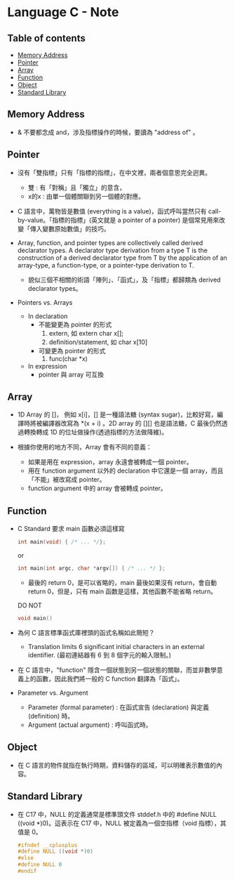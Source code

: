 <!-- omit in toc -->
# Language C - Note

<!-- omit in toc -->
## Table of contents

- [Memory Address](#memory-address)
- [Pointer](#pointer)
- [Array](#array)
- [Function](#function)
- [Object](#object)
- [Standard Library](#standard-library)

## Memory Address

- & 不要都念成 and，涉及指標操作的時候，要讀為 "address of" 。

## Pointer

- 沒有「雙指標」只有「指標的指標」，在中文裡，兩者個意思完全迥異。
  - 雙 : 有「對稱」且「獨立」的意含，
  - x的x : 由單一個體關聯到另一個體的對應。

- C 語言中，萬物皆是數值 (everything is a value)，函式呼叫當然只有 call-by-value。「指標的指標」(英文就是 a pointer of a pointer) 是個常見用來改變「傳入變數原始數值」的技巧。

- Array, function, and pointer types are collectively called derived declarator types. A declarator type derivation from a type T is the construction of a derived declarator type from T by the application of an array-type, a function-type, or a pointer-type derivation to T.
  - 貌似三個不相關的術語「陣列」、「函式」，及「指標」都歸類為 derived declarator types。

- Pointers vs. Arrays
  - In declaration
    - 不能變更為 pointer 的形式
      1. extern, 如 extern char x[];
      2. definition/statement, 如 char x[10]
    - 可變更為 pointer 的形式
      1. func(char *x)
  - In expression
    - pointer 與 array 可互換

## Array

- 1D Array 的 []， 例如 x[i]，[] 是一種語法糖 (syntax sugar)，比較好寫，編譯時將被編譯器改寫為 *(x + i) 。2D array 的 [][] 也是語法糖，C 最後仍然透過轉換轉成 1D 的位址做操作(透過指標的方法做降維)。

- 根據你使用的地方不同，Array 會有不同的意義：
  - 如果是用在 expression，array 永遠會被轉成一個 pointer。
  - 用在 function argument 以外的 declaration 中它還是一個 array，而且「不能」被改寫成 pointer。
  - function argument 中的 array 會被轉成 pointer。

## Function

- C Standard 要求 main 函數必須這樣寫

  ``` c
  int main(void) { /* ... */};
  ```

  or

  ``` c
  int main(int argc, char *argv[]) { /* ... */ };
  ```

  - 最後的 return 0，是可以省略的，main 最後如果沒有 return，會自動 return 0，但是，只有 main 函数是這樣，其他函數不能省略 return。
  
  DO NOT

  ``` c
  void main()
  ```

- 為何 C 語言標準函式庫裡頭的函式名稱如此簡短？
  - Translation limits 6 significant initial characters in an external identifier. (最初連結器有 6 到 8 個字元的輸入限制。)

- 在 C 語言中，"function" 隱含一個狀態到另一個狀態的關聯，而並非數學意義上的函數，因此我們將一般的 C function 翻譯為「函式」。

- Parameter vs. Argument
  - Parameter (formal parameter) : 在函式宣告 (declaration) 與定義 (definition) 時。
  - Argument (actual argument) : 呼叫函式時。

## Object

- 在 C 語言的物件就指在執行時期，資料儲存的區域，可以明確表示數值的內容。

## Standard Library

- 在 C17 中，NULL 的定義通常是標準頭文件 stddef.h 中的 #define NULL ((void *)0)。這表示在 C17 中，NULL 被定義為一個空指標（void 指標），其值是 0。

    ``` c
    #ifndef __cplusplus
    #define NULL ((void *)0)
    #else
    #define NULL 0
    #endif
    ```
